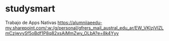 # studysmart
Trabajo de Apps Nativas
https://alumniiaeedu-my.sharepoint.com/:w:/g/personal/gfrers_mail_austral_edu_ar/EW_VKlzjVIZLmCzjwvySf5oBdf1P8q82xsAiMmZwy_OLbA?e=8k4Yyy
